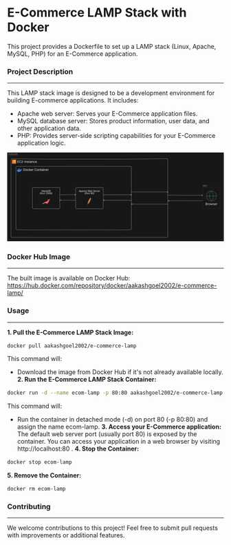 # E-Commerce LAMP Stack with Docker
This project provides a Dockerfile to set up a LAMP stack (Linux, Apache, MySQL, PHP) for an E-Commerce application.

### Project Description
---
This LAMP stack image is designed to be a development environment for building E-commerce applications. It includes:

- Apache web server: Serves your E-Commerce application files.
- MySQL database server: Stores product information, user data, and other application data.
- PHP: Provides server-side scripting capabilities for your E-Commerce application logic.

<img src="https://github.com/aakashgoel2002/E-Commerce-LAMP/blob/main/dfd-export.png" alt="Data Flow Diagram" style="width:850px;"/>


### Docker Hub Image
---
The built image is available on Docker Hub: https://hub.docker.com/repository/docker/aakashgoel2002/e-commerce-lamp/

### Usage
---
__1. Pull the E-Commerce LAMP Stack Image:__ 
```bash
docker pull aakashgoel2002/e-commerce-lamp
```
This command will:
- Download the image from Docker Hub if it's not already available locally.
__2. Run the E-Commerce LAMP Stack Container:__ 
```bash
docker run -d --name ecom-lamp -p 80:80 aakashgoel2002/e-commerce-lamp
```
This command will:
- Run the container in detached mode (-d) on port 80 (-p 80:80) and assign the name ecom-lamp.
__3. Access your E-Commerce application:__ 
The default web server port (usually port 80) is exposed by the container. You can access your application in a web browser by visiting http://localhost:80 .
__4. Stop the Container:__ 
```bash
docker stop ecom-lamp
```
__5. Remove the Container:__ 
```bash
docker rm ecom-lamp
```

### Contributing
---
We welcome contributions to this project! Feel free to submit pull requests with improvements or additional features.

